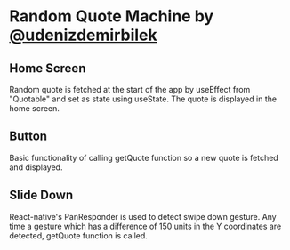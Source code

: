 # Random Quote Machine by [@udenizdemirbilek](https://github.com/udenizdemirbilek)

## Home Screen 

Random quote is fetched at the start of the app by useEffect from "Quotable" and set as state using useState. 
The quote is displayed in the home screen.

## Button

Basic functionality of calling getQuote function so a new quote is fetched and displayed.

## Slide Down

React-native's PanResponder is used to detect swipe down gesture. Any time a gesture which has a difference of 150 units in the Y coordinates are detected, getQuote function is called.